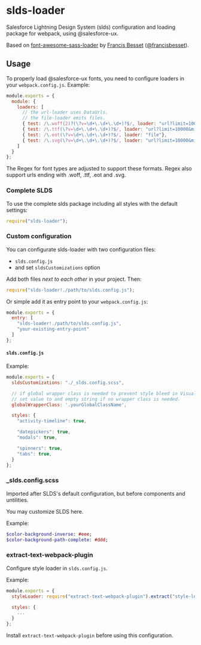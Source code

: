 slds-loader
========================

Salesforce Lightning Design System (slds) configuration and loading package for webpack, using @salesforce-ux.

Based on [font-awesome-sass-loader](https://github.com/francisbesset/font-awesome-sass-loader) by [Francis Besset](https://github.com/francisbesset) ([@francisbesset](https://www.npmjs.com/~francisbesset)).

Usage
-----

To properly load @salesforce-ux fonts, you need to configure loaders in your `webpack.config.js`. Example:

``` javascript
module.exports = {
  module: {
    loaders: [
      // the url-loader uses DataUrls.
      // the file-loader emits files.
      { test: /\.woff(2)?(\?v=\d+\.\d+\.\d+)?$/, loader: "url?limit=10000&mimetype=application/font-woff"},
      { test: /\.ttf(\?v=\d+\.\d+\.\d+)?$/, loader: "url?limit=10000&mimetype=application/octet-stream"},
      { test: /\.eot(\?v=\d+\.\d+\.\d+)?$/, loader: "file"},
      { test: /\.svg(\?v=\d+\.\d+\.\d+)?$/, loader: "url?limit=10000&mimetype=image/svg+xml"}
    ]
  }
};
```

The Regex for font types are adjusted to support these formats. Regex also support urls ending with .woff, .ttf, .eot and .svg.

### Complete SLDS

To use the complete slds package including all styles with the default settings:

``` javascript
require("slds-loader");
```

### Custom configuration

You can configurate slds-loader with two configuration files:

* `slds.config.js`
* and set `sldsCustomizations` option

Add both files *next to each other* in your project. Then:

``` javascript
require("slds-loader!./path/to/slds.config.js");
```

Or simple add it as entry point to your `webpack.config.js`:

``` javascript
module.exports = {
  entry: [
    "slds-loader!./path/to/slds.config.js",
    "your-existing-entry-point"
  ]
};
```

#### `slds.config.js`

Example:

``` javascript
module.exports = {
  sldsCustomizations: "./_slds.config.scss",

  // if global wrapper class is needed to prevent style bleed in Visualforce pages.
  // set value to and empty string if no wrapper class is needed.
  globalWrapperClass: '.yourGlobalClassName',

  styles: {
    "activity-timeline": true,

    "datepickers": true,
    "modals": true,

    "spinners": true,
    "tabs": true,
  }
};
```

### _slds.config.scss

Imported after SLDS's default configuration, but before components and untilities.

You may customize SLDS here.

Example:

``` sass
$color-background-inverse: #eee;
$color-background-path-complete: #ddd;
```

### extract-text-webpack-plugin

Configure style loader in `slds.config.js`.

Example:

``` javascript
module.exports = {
  styleLoader: require("extract-text-webpack-plugin").extract("style-loader", "css-loader!sass-loader"),

  styles: {
    ...
  }
};
```

Install `extract-text-webpack-plugin` before using this configuration.